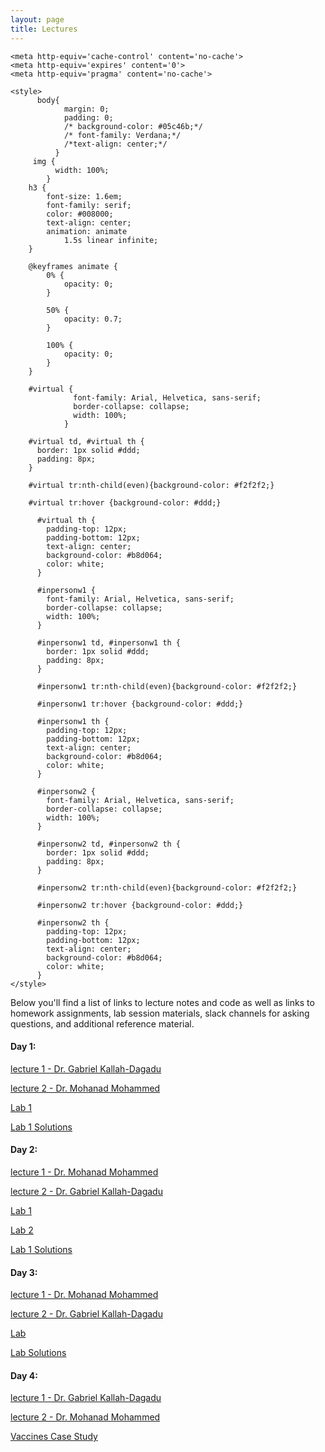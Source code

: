 ```yaml
---
layout: page
title: Lectures
---
```

<html lang="en">
    
<head>
    <meta charset="UTF-8">
     <meta name="viewport" content="width=device-width, initial-scale=1.0"> 

    <meta http-equiv='cache-control' content='no-cache'> 
    <meta http-equiv='expires' content='0'> 
    <meta http-equiv='pragma' content='no-cache'>
  
    <style>
          body{
                margin: 0;
                padding: 0;
                /* background-color: #05c46b;*/
                /* font-family: Verdana;*/
                /*text-align: center;*/
              }
         img {
              width: 100%;
            }
        h3 {
            font-size: 1.6em;
            font-family: serif;
            color: #008000;
            text-align: center;
            animation: animate 
                1.5s linear infinite;
        }
  
        @keyframes animate {
            0% {
                opacity: 0;
            }
  
            50% {
                opacity: 0.7;
            }
  
            100% {
                opacity: 0;
            }
        }
      
        #virtual {
                  font-family: Arial, Helvetica, sans-serif;
                  border-collapse: collapse;
                  width: 100%;
                }

        #virtual td, #virtual th {
          border: 1px solid #ddd;
          padding: 8px;
        }

        #virtual tr:nth-child(even){background-color: #f2f2f2;}

        #virtual tr:hover {background-color: #ddd;}

          #virtual th {
            padding-top: 12px;
            padding-bottom: 12px;
            text-align: center;
            background-color: #b8d064;
            color: white;
          }

          #inpersonw1 {
            font-family: Arial, Helvetica, sans-serif;
            border-collapse: collapse;
            width: 100%;
          }

          #inpersonw1 td, #inpersonw1 th {
            border: 1px solid #ddd;
            padding: 8px;
          }

          #inpersonw1 tr:nth-child(even){background-color: #f2f2f2;}

          #inpersonw1 tr:hover {background-color: #ddd;}

          #inpersonw1 th {
            padding-top: 12px;
            padding-bottom: 12px;
            text-align: center;
            background-color: #b8d064;
            color: white;
          }

          #inpersonw2 {
            font-family: Arial, Helvetica, sans-serif;
            border-collapse: collapse;
            width: 100%;
          }

          #inpersonw2 td, #inpersonw2 th {
            border: 1px solid #ddd;
            padding: 8px;
          }

          #inpersonw2 tr:nth-child(even){background-color: #f2f2f2;}

          #inpersonw2 tr:hover {background-color: #ddd;}

          #inpersonw2 th {
            padding-top: 12px;
            padding-bottom: 12px;
            text-align: center;
            background-color: #b8d064;
            color: white;
          }
    </style>
</head>
  
<body>

Below you'll find a list of links to lecture notes and code as well as links to homework assignments, lab session materials, slack channels for asking questions, and additional reference material.





<h4> Day 1:</h4>

<a href="https://schdscourseukzn.github.io/PDFLectures/Day_01_lecture1.zip" download> lecture 1 - Dr. Gabriel Kallah-Dagadu </a> <br>

<a href="https://schdscourseukzn.github.io/PDFLectures/day_01_lecture2.Rmd" download> lecture 2 - Dr. Mohanad Mohammed </a> <br>

<a href="https://schdscourseukzn.github.io/PDFLectures/day_01_lab1.Rmd" download> Lab 1 </a> <br>

<a href="https://schdscourseukzn.github.io/PDFLectures/day_01_lab1_solutions.Rmd" download> Lab 1 Solutions </a> <br>




<h4> Day 2:</h4>

<a href="https://schdscourseukzn.github.io/PDFLectures/day_02_lecture1.Rmd" download> lecture 1 - Dr. Mohanad Mohammed </a> <br>

<a href="https://schdscourseukzn.github.io/PDFLectures/day_02_lecture2.zip" download> lecture 2 - Dr. Gabriel Kallah-Dagadu </a> <br>

<a href="https://schdscourseukzn.github.io/PDFLectures/day_02_lab1.Rmd" download> Lab 1 </a> <br>

<a href="https://schdscourseukzn.github.io/PDFLectures/day_02_lab2.Rmd" download> Lab 2 </a> <br>

<a href="https://schdscourseukzn.github.io/PDFLectures/day_02_lab1_solutions.Rmd" download> Lab 1 Solutions </a> <br>
<!--
<a href="https://schdscourseukzn.github.io/PDFLectures/day_02_lab2_solutions.Rmd" download> Lab 1 Solutions </a> <br>
-->


<h4> Day 3:</h4>

<a href="https://schdscourseukzn.github.io/PDFLectures/day_03_lecture1.Rmd" download> lecture 1 - Dr. Mohanad Mohammed </a> <br>

<a href="https://schdscourseukzn.github.io/PDFLectures/day_03_lecture2.Rmd" download> lecture 2 - Dr. Gabriel Kallah-Dagadu </a> <br>

<a href="https://schdscourseukzn.github.io/PDFLectures/day_03_lab1.zip" download> Lab </a> <br>

<a href="https://schdscourseukzn.github.io/PDFLectures/day_03_lab1_solutions.Rmd" download> Lab Solutions </a> <br>



<h4> Day 4:</h4>

<a href="https://schdscourseukzn.github.io/PDFLectures/day_03_lecture3.zip" download> lecture 1 - Dr. Gabriel Kallah-Dagadu </a> <br>

<a href="https://schdscourseukzn.github.io/PDFLectures/day_04_lecture1.zip" download> lecture 2 - Dr. Mohanad Mohammed </a> <br>

<a href="https://schdscourseukzn.github.io/PDFLectures/day_04_case_study1.Rmd" download> Vaccines Case Study </a> <br>

<!--
<h4> Day 5:</h4>

<a href="https://hscourseukzn.github.io/PDFLectures/Fundamentals of R.zip" download> Fundamentals of R - Dr. Mohanad</a> <br>


<h4> Day 6:</h4>

<a href="https://hscourseukzn.github.io/PDFLectures/DSI-Africa_quasiexperimental.pdf" download> DSI-Africa Quasi Experimental - Prof. Till </a> <br>

<h4> Day 7:</h4>

<a href="https://hscourseukzn.github.io/PDFLectures/DSI-Africa dimension reduction.pdf" download> Dimension Reduction - Prof. Till </a> <br>

<a href="https://hscourseukzn.github.io/PDFLectures/HS_prac2.Rmd" download> PCA Practical - Dr. Mohanad </a> <br>

<a href="https://hscourseukzn.github.io/PDFLectures/Assets_Data - prac.csv" download> Assets Data - PCA Practical - Dr. Mohanad </a> <br>

<h4> Day 8:</h4>
<a href="https://hscourseukzn.github.io/PDFLectures/DSI-Africa cluster analysis.pdf" download> DSI-Africa cluster analysis - Prof. Till </a> <br>

<a href="https://hscourseukzn.github.io/PDFLectures/clustering_data_final.csv" download> Dataset - Clustering Analysis Practical - Dr. Mohanad </a> <br>

<a href="https://hscourseukzn.github.io/PDFLectures/Clustering Practical Session 3.Rmd" download> Clustering Practical Session 3 - Dr. Mohanad </a> <br>

<a href="https://uc-r.github.io/kmeans_clustering"> Tutorial </a> <br>


<h4> Day 9:</h4>

<a href="https://hscourseukzn.github.io/PDFLectures/Prediction_30Aug23.pdf" download> Prediction - Prof. Till </a> <br>

<a href="https://hscourseukzn.github.io/PDFLectures/Data_group_Prac.csv" download> Dataset - Prediction Practical - Dr. Mohanad </a> <br>

<a href="https://hscourseukzn.github.io/PDFLectures/Prediction - Practical.Rmd" download> Prediction - Practical - Dr. Mohanad </a> <br>

<a href="https://rpubs.com/pmtam/knn"> Tutorial </a> <br>
-->

</body>
</html>



